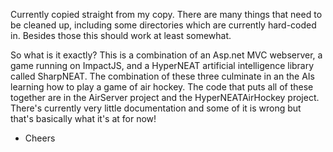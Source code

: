 Currently copied straight from my copy. There are many things that need to be cleaned up, including some directories which are currently hard-coded in. Besides those this should work at least somewhat.

So what is it exactly?
This is a combination of an Asp.net MVC webserver, a game running on ImpactJS, and a HyperNEAT artificial intelligence library called SharpNEAT. The combination of these three culminate in an the AIs learning how to play a game of air hockey. The code that puts all of these together are in the AirServer project and the HyperNEATAirHockey project. There's currently very little documentation and some of it is wrong but that's basically what it's at for now!

 - Cheers
